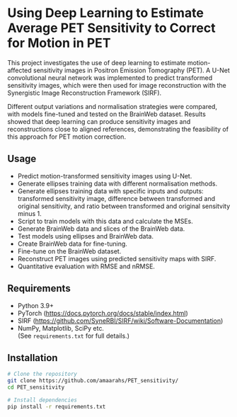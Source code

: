 # Using Deep Learning to Estimate Average PET Sensitivity to Correct for Motion in PET 

This project investigates the use of deep learning to estimate motion-affected sensitivity images in Positron Emission Tomography (PET). A U-Net convolutional neural network was implemented to predict transformed sensitivity images, which were then used for image reconstruction with the Synergistic Image Reconstruction Framework (SIRF).  

Different output variations and normalisation strategies were compared, with models fine-tuned and tested on the BrainWeb dataset. Results showed that deep learning can produce sensitivity images and reconstructions close to aligned references, demonstrating the feasibility of this approach for PET motion correction.  

## Usage
- Predict motion-transformed sensitivity images using U-Net.
- Generate ellipses training data with different normalisation methods.
- Generate ellipses training data with specific inputs and outputs: transformed sensitivity image, difference between transformed and original sensitivity, and ratio between transformed and original sensitvity minus 1.
- Script to train models with this data and calculate the MSEs.
- Generate BrainWeb data and slices of the BrainWeb data.
- Test models using ellipses and BrainWeb data.
- Create BrainWeb data for fine-tuning.
- Fine-tune on the BrainWeb dataset.
- Reconstruct PET images using predicted sensitivity maps with SIRF.
- Quantitative evaluation with RMSE and nRMSE.

## Requirements
- Python 3.9+
- PyTorch (https://docs.pytorch.org/docs/stable/index.html)
- SIRF (https://github.com/SyneRBI/SIRF/wiki/Software-Documentation)
- NumPy, Matplotlib, SciPy etc.  
(See `requirements.txt` for full details.)

## Installation
```bash
# Clone the repository
git clone https://github.com/amaarahs/PET_sensitivity/
cd PET_sensitivity

# Install dependencies
pip install -r requirements.txt
